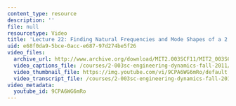 ```yaml
---
content_type: resource
description: ''
file: null
resourcetype: Video
title: 'Lecture 22: Finding Natural Frequencies and Mode Shapes of a 2 DOF System'
uid: e68f0da9-5bce-0acc-e687-97d274be5f26
video_files:
  archive_url: http://www.archive.org/download/MIT2.003SCF11/MIT2_003SCF11_lec22_300k.mp4
  video_captions_file: /courses/2-003sc-engineering-dynamics-fall-2011/1300d1eb2dd75f3c832ca690c4731bd0_9CPA6WG6mRo.vtt
  video_thumbnail_file: https://img.youtube.com/vi/9CPA6WG6mRo/default.jpg
  video_transcript_file: /courses/2-003sc-engineering-dynamics-fall-2011/d0bb4fcae4dc88701f7ace13955afe09_9CPA6WG6mRo.pdf
video_metadata:
  youtube_id: 9CPA6WG6mRo
---
```


